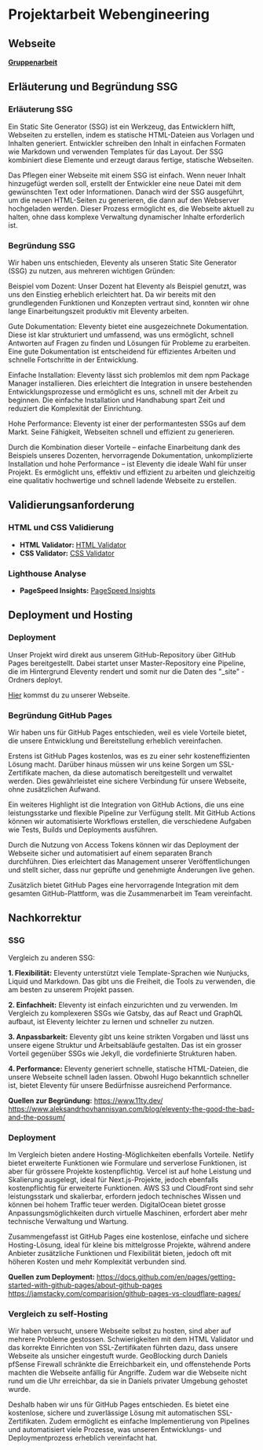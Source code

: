 # Projektarbeit Webengineering

## Webseite
**[Gruppenarbeit](https://dfahrni.github.io/SSG-11thy/)**

## Erläuterung und Begründung SSG

### Erläuterung SSG
Ein Static Site Generator (SSG) ist ein Werkzeug, das Entwicklern hilft, Webseiten zu erstellen, indem es statische HTML-Dateien aus Vorlagen und Inhalten generiert. Entwickler schreiben den Inhalt in einfachen Formaten wie Markdown und verwenden Templates für das Layout. Der SSG kombiniert diese Elemente und erzeugt daraus fertige, statische Webseiten.

Das Pflegen einer Webseite mit einem SSG ist einfach. Wenn neuer Inhalt hinzugefügt werden soll, erstellt der Entwickler eine neue Datei mit dem gewünschten Text oder Informationen. Danach wird der SSG ausgeführt, um die neuen HTML-Seiten zu generieren, die dann auf den Webserver hochgeladen werden. Dieser Prozess ermöglicht es, die Webseite aktuell zu halten, ohne dass komplexe Verwaltung dynamischer Inhalte erforderlich ist.

### Begründung SSG
Wir haben uns entschieden, Eleventy als unseren Static Site Generator (SSG) zu nutzen, aus mehreren wichtigen Gründen:

Beispiel vom Dozent: Unser Dozent hat Eleventy als Beispiel genutzt, was uns den Einstieg erheblich erleichtert hat. Da wir bereits mit den grundlegenden Funktionen und Konzepten vertraut sind, konnten wir ohne lange Einarbeitungszeit produktiv mit Eleventy arbeiten.

Gute Dokumentation: Eleventy bietet eine ausgezeichnete Dokumentation. Diese ist klar strukturiert und umfassend, was uns ermöglicht, schnell Antworten auf Fragen zu finden und Lösungen für Probleme zu erarbeiten. Eine gute Dokumentation ist entscheidend für effizientes Arbeiten und schnelle Fortschritte in der Entwicklung.

Einfache Installation: Eleventy lässt sich problemlos mit dem npm Package Manager installieren. Dies erleichtert die Integration in unsere bestehenden Entwicklungsprozesse und ermöglicht es uns, schnell mit der Arbeit zu beginnen. Die einfache Installation und Handhabung spart Zeit und reduziert die Komplexität der Einrichtung.

Hohe Performance: Eleventy ist einer der performantesten SSGs auf dem Markt. Seine Fähigkeit, Webseiten schnell und effizient zu generieren.

Durch die Kombination dieser Vorteile – einfache Einarbeitung dank des Beispiels unseres Dozenten, hervorragende Dokumentation, unkomplizierte Installation und hohe Performance – ist Eleventy die ideale Wahl für unser Projekt. Es ermöglicht uns, effektiv und effizient zu arbeiten und gleichzeitig eine qualitativ hochwertige und schnell ladende Webseite zu erstellen.

## Validierungsanforderung

### HTML und CSS Validierung
- **HTML Validator:** [HTML Validator](https://validator.w3.org/nu/?doc=https%3A%2F%2Fdfahrni.github.io%2FSSG-11thy%2F)
- **CSS Validator:** [CSS Validator](https://jigsaw.w3.org/css-validator/validator?uri=https%3A%2F%2Fdfahrni.github.io%2FSSG-11thy%2F&profile=css3svg&usermedium=all&warning=1&vextwarning=&lang=de)

### Lighthouse Analyse
- **PageSpeed Insights:** [PageSpeed Insights](https://pagespeed.web.dev/analysis/https-dfahrni-github-io-SSG-11thy/u6dwkbf8bt?form_factor=mobile)

## Deployment und Hosting

### Deployment
Unser Projekt wird direkt aus unserem GitHub-Repository über GitHub Pages bereitgestellt. Dabei startet unser Master-Repository eine Pipeline, die im Hintergrund Eleventy rendert und somit nur die Daten des "_site" -Ordners deployt.

[Hier](https://dfahrni.github.io/SSG-11thy/) kommst du zu unserer Webseite.

### Begründung GitHub Pages
Wir haben uns für GitHub Pages entschieden, weil es viele Vorteile bietet, die unsere Entwicklung und Bereitstellung erheblich vereinfachen.

Erstens ist GitHub Pages kostenlos, was es zu einer sehr kosteneffizienten Lösung macht. Darüber hinaus müssen wir uns keine Sorgen um SSL-Zertifikate machen, da diese automatisch bereitgestellt und verwaltet werden. Dies gewährleistet eine sichere Verbindung für unsere Webseite, ohne zusätzlichen Aufwand.

Ein weiteres Highlight ist die Integration von GitHub Actions, die uns eine leistungsstarke und flexible Pipeline zur Verfügung stellt. Mit GitHub Actions können wir automatisierte Workflows erstellen, die verschiedene Aufgaben wie Tests, Builds und Deployments ausführen.

Durch die Nutzung von Access Tokens können wir das Deployment der Webseite sicher und automatisiert auf einem separaten Branch durchführen. Dies erleichtert das Management unserer Veröffentlichungen und stellt sicher, dass nur geprüfte und genehmigte Änderungen live gehen.

Zusätzlich bietet GitHub Pages eine hervorragende Integration mit dem gesamten GitHub-Plattform, was die Zusammenarbeit im Team vereinfacht.

## Nachkorrektur

### SSG
Vergleich zu anderen SSG:

**1. Flexibilität:** Eleventy unterstützt viele Template-Sprachen wie Nunjucks, Liquid und Markdown. Das gibt uns die Freiheit, die Tools zu verwenden, die am besten zu unserem Projekt passen.

**2. Einfachheit:** Eleventy ist einfach einzurichten und zu verwenden. Im Vergleich zu komplexeren SSGs wie Gatsby, das auf React und GraphQL aufbaut, ist Eleventy leichter zu lernen und schneller zu nutzen.

**3. Anpassbarkeit:** Eleventy gibt uns keine strikten Vorgaben und lässt uns unsere eigene Struktur und Arbeitsabläufe gestalten. Das ist ein grosser Vorteil gegenüber SSGs wie Jekyll, die vordefinierte Strukturen haben.

**4. Performance:** Eleventy generiert schnelle, statische HTML-Dateien, die unsere Webseite schnell laden lassen. Obwohl Hugo bekanntlich schneller ist, bietet Eleventy für unsere Bedürfnisse ausreichend Performance.

**Quellen zur Begründung:**
https://www.11ty.dev/
https://www.aleksandrhovhannisyan.com/blog/eleventy-the-good-the-bad-and-the-possum/

### Deployment
Im Vergleich bieten andere Hosting-Möglichkeiten ebenfalls Vorteile. Netlify bietet erweiterte Funktionen wie Formulare und serverlose Funktionen, ist aber für grössere Projekte kostenpflichtig. Vercel ist auf hohe Leistung und Skalierung ausgelegt, ideal für Next.js-Projekte, jedoch ebenfalls kostenpflichtig für erweiterte Funktionen. AWS S3 und CloudFront sind sehr leistungsstark und skalierbar, erfordern jedoch technisches Wissen und können bei hohem Traffic teuer werden. DigitalOcean bietet grosse Anpassungsmöglichkeiten durch virtuelle Maschinen, erfordert aber mehr technische Verwaltung und Wartung.

Zusammengefasst ist GitHub Pages eine kostenlose, einfache und sichere Hosting-Lösung, ideal für kleine bis mittelgrosse Projekte, während andere Anbieter zusätzliche Funktionen und Flexibilität bieten, jedoch oft mit höheren Kosten und mehr Komplexität verbunden sind.

**Quellen zum Deployment:**
https://docs.github.com/en/pages/getting-started-with-github-pages/about-github-pages
https://jamstacky.com/comparision/github-pages-vs-cloudflare-pages/

### Vergleich zu self-Hosting

Wir haben versucht, unsere Webseite selbst zu hosten, sind aber auf mehrere Probleme gestossen. Schwierigkeiten mit dem HTML Validator und das korrekte Einrichten von SSL-Zertifikaten führten dazu, dass unsere Webseite als unsicher eingestuft wurde. GeoBlocking durch Daniels pfSense Firewall schränkte die Erreichbarkeit ein, und offenstehende Ports machten die Webseite anfällig für Angriffe. Zudem war die Webseite nicht rund um die Uhr erreichbar, da sie in Daniels privater Umgebung gehostet wurde.

Deshalb haben wir uns für GitHub Pages entschieden. Es bietet eine kostenlose, sichere und zuverlässige Lösung mit automatischen SSL-Zertifikaten. Zudem ermöglicht es einfache Implementierung von Pipelines und automatisiert viele Prozesse, was unseren Entwicklungs- und Deploymentprozess erheblich vereinfacht hat.